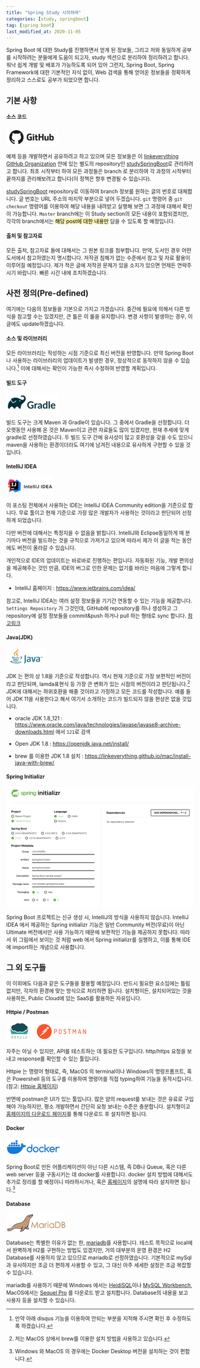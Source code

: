 ```yaml
---
title: "Spring Study 시작하며"
categories: [study, springboot]
tag: [spring boot]
last_modified_at: 2020-11-05
---
```


Spring Boot 에 대한 Study를 진행하면서 얻게 된 정보들, 그리고 저와 동일하게 공부를 시작하려는 분들에게 도움이 되고자, study 섹션으로 분리하여 정리하려고 합니다. 워낙 쉽게 개발 및 배포가 가능하도록 되어 있어 그런지, Spring Boot, Spring Framework에 대한 기본적인 지식 없이, Web 검색을 통해 얻어온 정보들을 정확하게 정리하고 스스로도 공부가 되었으면 합니다. 

## 기본 사항

#### 소스 코드

![](/assets/images/posts/study/springboot/2020-11-05-00000-getting-started/github.jpeg)

예제 등을 개발하면서 공유하려고 하고 있으며 모든 정보들은 이 [linkeverything GitHub Organization](https://github.com/linkeverything) 안에 있는 별도의 repository인 [studySpringBoot](https://github.com/linkeverything/studySpringBoot)로 관리하려고 합니다. 최초 시작부터 하여 모든 과정들은 branch 로 분리하여 각 과정의 시작부터 끝까지를 관리해보려고 합니다(이 정책은 향후 변경될 수 있습니다).

[studySpringBoot](https://github.com/linkeverything/studySpringBoot) repository로 이동하여 branch 정보를 원하는 글의 번호로 대체합니다. 글 번호는 URL 주소의 마지막 부분으로 넣어 두겠습니다. `git` 명령어 중 `git checkout` 명령어를 이용하여 해당 내용을 내려받고 실행해 보면 그 과정에 대해서 확인이 가능합니다. `Master` branch에는 이 Study section의 모든 내용이 포함되겠지만, 각각의 branch에서는 <mark style='background-color: #fff5b1'>해당 post에 대한 내용만</mark> 담을 수 있도록 할 예정입니다. 

#### 출처 및 참고자료

모든 출처, 참고자료 들에 대해서는 그 원본 링크를 첨부합니다. 만약, 도서인 경우 어떤 도서에서 참고하였는지 명시합니다. 저작권 침해가 없는 수준에서 참고 및 자료 활용이 이루어질 예정입니다. 제가 적은 글에 저작권 문제가 있을 소지가 있으면 언제든 연락주시기 바랍니다. 빠른 시간 내에 조치하겠습니다.

## 사전 정의(Pre-defined)

여기에는 다음의 정보들을 기본으로 가지고 가겠습니다. 중간에 필요에 의해서 다른 방식을 참고할 수는 있겠지만, 큰 틀은 이 룰을 유지합니다. 변경 사항이 발생하는 경우, 이 글에도 update하겠습니다.

#### 소스 및 라이브러리

모든 라이브러리는 작성하는 시점 기준으로 최신 버전을 반영합니다. 만약 Spring Boot나 사용하는 라이브러리의 업데이트가 발생한 경우, 정상적으로 동작하지 않을 수 있습니다.[^1] 이에 대해서는 확인이 가능한 즉시 수정하여 반영할 계획입니다.

#### 빌드 도구

![](/assets/images/posts/study/springboot/2020-11-05-00000-getting-started/gradle.png)

빌드 도구는 크게 Maven 과 Gradle이 있습니다. 그 중에서 Gradle을 선정합니다. 더 오랫동안 사용해 온 것은 Maven이고 관련 자료들도 많이 있겠지만, 현재 추세에 맞게 gradle로 선정하였습니다. 두 빌드 도구 간에 유사성이 많고 호환성을 갖을 수도 있으니 maven을 사용하는 환경이더라도 여기에 남겨진 내용으로 유사하게 구현할 수 있을 것입니다.

#### IntelliJ IDEA

![](/assets/images/posts/study/springboot/2020-11-05-00000-getting-started/intellij.png)

이 포스팅 전체에서 사용하는 IDE는 IntelliJ IDEA Community edition을 기준으로 합니다. 무료 툴이고 현재 기준으로 가장 많은 개발자가 사용하는 것이라고 판단되어 선정하게 되었습니다. 

다만 버전에 대해서는 특정지을 수 없음을 밝힙니다. IntelliJ와 Eclipse동일하게 매 분기마다 버전을 빌드하는 것을 규칙으로 가져가고 있으며 따라서 제가 이 글을 적는 동안에도 버전이 올라갈 수 있습니다. 

개인적으로 IDE의 업데이트는 바로바로 진행하는 편입니다. 자동화된 기능, 개발 편의성을 제공해주는 것인 만큼, IDE의 버그로 인한 문제는 없기를 바라는 마음에 그렇게 합니다.

- IntelliJ 홈페이지 : <https://www.jetbrains.com/idea/>

참고로, IntelliJ IDEA는 여러 설정 정보들을 기기간 연동할 수 있는 기능을 제공합니다. `Settings Repository` 가 그것인데, GitHub에 repository를 하나 생성하고 그 repository에 설정 정보들을 commit&push 하거나 pull 하는 형태로 sync 합니다. [참고링크](https://www.jetbrains.com/help/idea/sharing-your-ide-settings.html)

#### Java(JDK)

![](/assets/images/posts/study/springboot/2020-11-05-00000-getting-started/java.png)

JDK 는 편의 상 1.8을 기준으로 작성합니다. 역시 현재 기준으로 가장 보편적인 버전이라고 판단되며, lamda표현식 등 가장 큰 변화가 있는 시점의 버전이라고 판단됩니다.[^2] JDK에 대해서는 하위호환을 해줄 것이라고 가정하고 모든 코드를 작성합니다. 예를 들어 JDK 11을 사용한다고 해서 여기서 소개하는 코드가 빌드되지 않을 현상은 없을 것입니다.

- oracle JDK 1.8_121 : <https://www.oracle.com/java/technologies/javase/javase8-archive-downloads.html> 에서 `121`로 검색

- Open JDK 1.8 : <https://openjdk.java.net/install/>

- brew 를 이용한 JDK 1.8 설치 : <https://linkeverything.github.io/mac/install-java-with-brew/>

#### Spring Initializr

![](/assets/images/posts/study/springboot/2020-11-05-00000-getting-started/capture%202020-11-05%20PM%2002.29.00.png)

Spring Boot 프로젝트는 신규 생성 시, IntelliJ의 방식을 사용하지 않습니다. IntelliJ IDEA 에서 제공하는 Spring initializr 기능은 일반 Community 버전(무료)이 아닌 Ultimate 버전에서만 사용 가능하기 때문에 보편적인 기능을 제공하지 못합니다. 따라서 위 그림에서 보이는 것 처럼 web 에서 Spring initializr를 실행하고, 이를 통해 IDE에 import하는 개념으로 사용합니다.

## 그 외 도구들

이 이외에도 다음과 같은 도구들을 활용할 예정입니다. 반드시 필요한 요소임에는 틀림없지만, 각자의 환경에 맞는 방식으로 처리하면 됩니다. 설치형이든, 설치되어있는 것을 사용하든, Public Cloud에 있는 SaaS를 활용하든 자유입니다. 

#### Httpie / Postman

![](/assets/images/posts/study/springboot/2020-11-05-00000-getting-started/httpie.png) ![](/assets/images/posts/study/springboot/2020-11-05-00000-getting-started/postman.png)

자주는 아닐 수 있지만, API를 테스트하는 데 필요한 도구입니다. http/https 요청을 보내고 response를 확인할 수 있는 툴입니다. 

Httpie 는 명령어 형태로, 즉, MacOS 의 terminal이나 Windows의 명령프롬프트, 혹은 Powershell 등의 도구를 이용하여 명령어를 직접 typing하여 기능을 동작시킵니다. (참고: [Httpie 홈페이지](https://httpie.io/))

반면에 postman은 UI가 있는 툴입니다. 많은 양의 request를 보내는 것은 유료로 구입해야 가능하지만, 평소 개발하면서 간단히 요청 보내는 수준은 충분합니다. 설치형이고 [홈페이지의 다운로드 페이지](https://www.postman.com/downloads/)를 통해 다운로드 후 설치하면 됩니다.

#### Docker

![](/assets/images/posts/study/springboot/2020-11-05-00000-getting-started/docker.png)

Spring Boot로 만든 어플리케이션이 아닌 다른 시스템, 즉 DB나 Queue, 혹은 다른 web server 등을 구동시키는 데 docker를 사용합니다. docker 설치 방법에 대해서도 추가로 정리를 할 예정이니 따라하시거나, 혹은 [홈페이지](https://www.docker.com/)의 설명에 따라 설치하면 됩니다.[^3] 

#### Database

![](/assets/images/posts/study/springboot/2020-11-05-00000-getting-started/mariadb.png)

Database는 특별한 이유가 없는 한, [mariadb](https://mariadb.org/)를 사용합니다. 테스트 목적으로 local에서 완벽하게 H2를 구현하는 방법도 있겠지만, 거의 대부분의 운영 환경은 H2 Database를 사용하지 않고 있으므로 mariadb로 선정하였습니다. 기본적으로 mySql과 유사하지만 조금 더 편하게 사용할 수 있고, 그 대신 아주 세세한 설정은 조금 복잡할 수 있습니다. 

mariadb를 사용하기 때문에 Windows 에서는 [HeidiSQL](https://www.heidisql.com/)이나 [MySQL Workbench](https://www.mysql.com/products/workbench/), MacOS에서는 [Sequel Pro](https://www.sequelpro.com/) 를 다운로드 받고 설치합니다. Database의 내용을 보고 사용자 등을 설치할 수 있습니다.

[^1]: 만약 아래 disqus 기능을 이용하여 안되는 부분을 지적해 주시면 확인 후 수정하도록 하겠습니다.

[^2]: 저는 MacOS 상에서 brew를 이용한 설치 방법을 사용하고 있습니다.

[^3]: Windows 와 MacOS 의 경우에는 Docker Desktop 버전을 설치하는 것이 편합니다. 